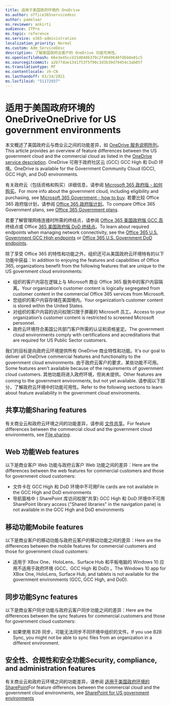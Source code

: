 ```yaml
---
title: 适用于美国政府环境的 OneDrive
ms.author: office365servicedesc
author: pamelaar
ms.reviewer: ankirti
audience: ITPro
ms.topic: reference
ms.service: o365-administration
localization_priority: Normal
ms.custom: Adm_ServiceDesc
description: 了解美国政府云客户的 OneDrive 功能可用性。
ms.openlocfilehash: 66e3e45ccd15d0486370c2f4049648fdbb0e01c5
ms.sourcegitcommit: a2b77dae1341753f5f98c3d3b39d70454c3ab05f
ms.translationtype: MT
ms.contentlocale: zh-CN
ms.lasthandoff: 03/24/2021
ms.locfileid: "51172937"
---
```

# <a name="onedrive-for-us-government-environments"></a><span data-ttu-id="b4928-103">适用于美国政府环境的 OneDrive</span><span class="sxs-lookup"><span data-stu-id="b4928-103">OneDrive for US government environments</span></span>

<span data-ttu-id="b4928-104">本文概述了美国政府云与商业云之间的功能差异，如 [OneDrive 服务说明所列](../../onedrive-for-business-service-description.md)。</span><span class="sxs-lookup"><span data-stu-id="b4928-104">This article provides an overview of feature differences between the US government cloud and the commercial cloud as listed in the [OneDrive service description](../../onedrive-for-business-service-description.md).</span></span> <span data-ttu-id="b4928-105">OneDrive 可用于政府社区云 (GCC) GCC High 和 DoD 环境。</span><span class="sxs-lookup"><span data-stu-id="b4928-105">OneDrive is available for the Government Community Cloud (GCC), GCC High, and DoD environments.</span></span> 

<span data-ttu-id="b4928-106">有关政府云（包括资格和购买）详细信息，请参阅 [Microsoft 365 政府版 - 如何购买](./microsoft-365-government-how-to-buy.md)。</span><span class="sxs-lookup"><span data-stu-id="b4928-106">For more info about the government cloud, including eligibility and purchasing, see [Microsoft 365 Government - how to buy](./microsoft-365-government-how-to-buy.md).</span></span> <span data-ttu-id="b4928-107">若要比较 Office 365 政府版计划，请参阅 [Office 365 政府版计划](https://www.microsoft.com/microsoft-365/government/compare-office-365-government-plans?rtc=1#EligibilityRequirements)。</span><span class="sxs-lookup"><span data-stu-id="b4928-107">To compare Office 365 Government plans, see [Office 365 Government plans](https://www.microsoft.com/microsoft-365/government/compare-office-365-government-plans?rtc=1#EligibilityRequirements).</span></span>

<span data-ttu-id="b4928-108">若要了解管理网络连接时所需的终结点，请参阅 [Office 365 美国政府版 GCC 高](/office365/enterprise/office-365-u-s-government-gcc-high-endpoints#sharepoint-online-and-onedrive-for-business) 终结点或 Office [365 美国政府版 DoD 终结点](/office365/enterprise/office-365-u-s-government-dod-endpoints#sharepoint-online-and-onedrive-for-business)。</span><span class="sxs-lookup"><span data-stu-id="b4928-108">To learn about required endpoints when managing network connectivity, see the [Office 365 U.S. Government GCC High endpoints](/office365/enterprise/office-365-u-s-government-gcc-high-endpoints#sharepoint-online-and-onedrive-for-business) or [Office 365 U.S. Government DoD endpoints](/office365/enterprise/office-365-u-s-government-dod-endpoints#sharepoint-online-and-onedrive-for-business).</span></span>

<span data-ttu-id="b4928-109">除了享受 Office 365 的特性和功能之外，组织还可从美国政府云环境特有的以下功能中获益：</span><span class="sxs-lookup"><span data-stu-id="b4928-109">In addition to enjoying the features and capabilities of Office 365, organizations benefit from the following features that are unique to the US government cloud environments:</span></span>

-   <span data-ttu-id="b4928-110">组织的客户内容在逻辑上与 Microsoft 商业 Office 365 服务中的客户内容隔离。</span><span class="sxs-lookup"><span data-stu-id="b4928-110">Your organization’s customer content is logically segregated from customer content in the commercial Office 365 services from Microsoft.</span></span>
-   <span data-ttu-id="b4928-111">您组织的客户内容存储在美国境内。</span><span class="sxs-lookup"><span data-stu-id="b4928-111">Your organization’s customer content is stored within the United States.</span></span>
-   <span data-ttu-id="b4928-112">对组织的客户内容的访问权限只限于屏蔽的 Microsoft 员工。</span><span class="sxs-lookup"><span data-stu-id="b4928-112">Access to your organization’s customer content is restricted to screened Microsoft personnel.</span></span>
-   <span data-ttu-id="b4928-113">政府云环境符合美国公共部门客户所需的认证和资格鉴定。</span><span class="sxs-lookup"><span data-stu-id="b4928-113">The government cloud environments comply with certifications and accreditations that are required for US Public Sector customers.</span></span>

<span data-ttu-id="b4928-114">我们的目标是向政府云环境提供所有 OneDrive 商业特性和功能。</span><span class="sxs-lookup"><span data-stu-id="b4928-114">It's our goal to deliver all OneDrive commercial features and functionality to the government cloud environments.</span></span> <span data-ttu-id="b4928-115">由于政府云客户的要求，某些功能不可用。</span><span class="sxs-lookup"><span data-stu-id="b4928-115">Some features aren't available because of the requirements of government cloud customers.</span></span> <span data-ttu-id="b4928-116">其他功能将进入政府环境，但尚未提供。</span><span class="sxs-lookup"><span data-stu-id="b4928-116">Other features are coming to the government environments, but not yet available.</span></span> <span data-ttu-id="b4928-117">请参阅以下部分，了解政府云环境中的功能可用性。</span><span class="sxs-lookup"><span data-stu-id="b4928-117">Refer to the following sections to learn about feature availability in the government cloud environments.</span></span>

## <a name="sharing-features"></a><span data-ttu-id="b4928-118">共享功能</span><span class="sxs-lookup"><span data-stu-id="b4928-118">Sharing features</span></span>

<span data-ttu-id="b4928-119">有关商业云和政府云环境之间的功能差异，请参阅 [文件共享](./gcc-high-and-dod.md#file-sharing)。</span><span class="sxs-lookup"><span data-stu-id="b4928-119">For feature differences between the commercial cloud and the government cloud environments, see [File sharing](./gcc-high-and-dod.md#file-sharing).</span></span>

## <a name="web-features"></a><span data-ttu-id="b4928-120">Web 功能</span><span class="sxs-lookup"><span data-stu-id="b4928-120">Web features</span></span>

<span data-ttu-id="b4928-121">以下是商业客户 Web 功能与政府云客户 Web 功能之间的差异：</span><span class="sxs-lookup"><span data-stu-id="b4928-121">Here are the differences between the web features for commercial customers and those for government cloud customers:</span></span>

- <span data-ttu-id="b4928-122">文件卡在 GCC High 和 DoD 环境中不可用</span><span class="sxs-lookup"><span data-stu-id="b4928-122">File cards are not available in the GCC High and DoD environments</span></span>
- <span data-ttu-id="b4928-123">导航窗格中 ( SharePoint 库访问权限"共享) GCC High 和 DoD 环境中不可用</span><span class="sxs-lookup"><span data-stu-id="b4928-123">SharePoint library access ("Shared libraries" in the navigation pane) is not available in the GCC High and DoD environments</span></span>

## <a name="mobile-features"></a><span data-ttu-id="b4928-124">移动功能</span><span class="sxs-lookup"><span data-stu-id="b4928-124">Mobile features</span></span>

<span data-ttu-id="b4928-125">以下是商业客户的移动功能与政府云客户的移动功能之间的差异：</span><span class="sxs-lookup"><span data-stu-id="b4928-125">Here are the differences between the mobile features for commercial customers and those for government cloud customers:</span></span>

- <span data-ttu-id="b4928-126">适用于 XBox One、HoloLens、Surface Hub 和平板电脑的 Windows 10 应用不适用于政府环境 (GCC、GCC High 和 DoD) 。</span><span class="sxs-lookup"><span data-stu-id="b4928-126">The Windows 10 app for XBox One, HoloLens, Surface Hub, and tablets is not available for the government environments (GCC, GCC High, and DoD).</span></span>

## <a name="sync-features"></a><span data-ttu-id="b4928-127">同步功能</span><span class="sxs-lookup"><span data-stu-id="b4928-127">Sync features</span></span>

<span data-ttu-id="b4928-128">以下是商业客户同步功能与政府云客户同步功能之间的差异：</span><span class="sxs-lookup"><span data-stu-id="b4928-128">Here are the differences between the sync features for commercial customers and those for government cloud customers:</span></span>

- <span data-ttu-id="b4928-129">如果使用 B2B 同步，可能无法同步不同环境中组织的文件。</span><span class="sxs-lookup"><span data-stu-id="b4928-129">If you use B2B Sync, you might not be able to sync files from an organization in a different environment.</span></span>

## <a name="security-compliance-and-administration-features"></a><span data-ttu-id="b4928-130">安全性、合规性和安全功能</span><span class="sxs-lookup"><span data-stu-id="b4928-130">Security, compliance, and administration features</span></span>

<span data-ttu-id="b4928-131">有关商业云和政府云环境之间的功能差异，请参阅 [适用于美国政府环境的 SharePoint](sharepoint.md)</span><span class="sxs-lookup"><span data-stu-id="b4928-131">For feature differences between the commercial cloud and the government cloud environments, see [SharePoint for US government environments](sharepoint.md)</span></span>